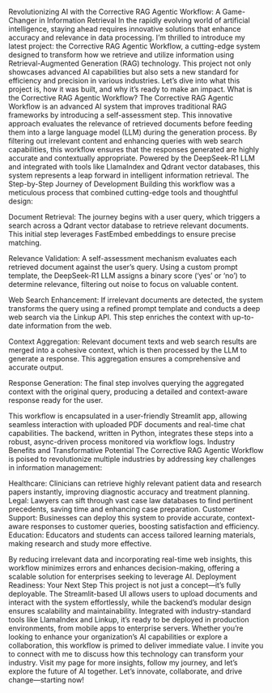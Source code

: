 Revolutionizing AI with the Corrective RAG Agentic Workflow: A Game-Changer in Information Retrieval
In the rapidly evolving world of artificial intelligence, staying ahead requires innovative solutions that enhance accuracy and relevance in data processing. I’m thrilled to introduce my latest project: the Corrective RAG Agentic Workflow, a cutting-edge system designed to transform how we retrieve and utilize information using Retrieval-Augmented Generation (RAG) technology. This project not only showcases advanced AI capabilities but also sets a new standard for efficiency and precision in various industries. Let’s dive into what this project is, how it was built, and why it’s ready to make an impact.
What is the Corrective RAG Agentic Workflow?
The Corrective RAG Agentic Workflow is an advanced AI system that improves traditional RAG frameworks by introducing a self-assessment step. This innovative approach evaluates the relevance of retrieved documents before feeding them into a large language model (LLM) during the generation process. By filtering out irrelevant content and enhancing queries with web search capabilities, this workflow ensures that the responses generated are highly accurate and contextually appropriate. Powered by the DeepSeek-R1 LLM and integrated with tools like LlamaIndex and Qdrant vector databases, this system represents a leap forward in intelligent information retrieval.
The Step-by-Step Journey of Development
Building this workflow was a meticulous process that combined cutting-edge tools and thoughtful design:

Document Retrieval: The journey begins with a user query, which triggers a search across a Qdrant vector database to retrieve relevant documents. This initial step leverages FastEmbed embeddings to ensure precise matching.

Relevance Validation: A self-assessment mechanism evaluates each retrieved document against the user’s query. Using a custom prompt template, the DeepSeek-R1 LLM assigns a binary score (‘yes’ or ‘no’) to determine relevance, filtering out noise to focus on valuable content.

Web Search Enhancement: If irrelevant documents are detected, the system transforms the query using a refined prompt template and conducts a deep web search via the Linkup API. This step enriches the context with up-to-date information from the web.

Context Aggregation: Relevant document texts and web search results are merged into a cohesive context, which is then processed by the LLM to generate a response. This aggregation ensures a comprehensive and accurate output.

Response Generation: The final step involves querying the aggregated context with the original query, producing a detailed and context-aware response ready for the user.


This workflow is encapsulated in a user-friendly Streamlit app, allowing seamless interaction with uploaded PDF documents and real-time chat capabilities. The backend, written in Python, integrates these steps into a robust, async-driven process monitored via workflow logs.
Industry Benefits and Transformative Potential
The Corrective RAG Agentic Workflow is poised to revolutionize multiple industries by addressing key challenges in information management:

Healthcare: Clinicians can retrieve highly relevant patient data and research papers instantly, improving diagnostic accuracy and treatment planning.
Legal: Lawyers can sift through vast case law databases to find pertinent precedents, saving time and enhancing case preparation.
Customer Support: Businesses can deploy this system to provide accurate, context-aware responses to customer queries, boosting satisfaction and efficiency.
Education: Educators and students can access tailored learning materials, making research and study more effective.

By reducing irrelevant data and incorporating real-time web insights, this workflow minimizes errors and enhances decision-making, offering a scalable solution for enterprises seeking to leverage AI.
Deployment Readiness: Your Next Step
This project is not just a concept—it’s fully deployable. The Streamlit-based UI allows users to upload documents and interact with the system effortlessly, while the backend’s modular design ensures scalability and maintainability. Integrated with industry-standard tools like LlamaIndex and Linkup, it’s ready to be deployed in production environments, from mobile apps to enterprise servers. Whether you’re looking to enhance your organization’s AI capabilities or explore a collaboration, this workflow is primed to deliver immediate value.
I invite you to connect with me to discuss how this technology can transform your industry. Visit my page for more insights, follow my journey, and let’s explore the future of AI together. Let’s innovate, collaborate, and drive change—starting now!
